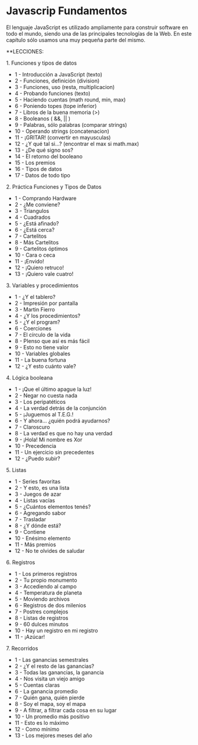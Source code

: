 # Javascrip Fundamentos
El lenguaje JavaScript es utilizado ampliamente para construir software en todo el mundo, siendo una de las principales tecnologías de la Web. En este capítulo sólo usamos una muy pequeña parte del mismo.

**LECCIONES:

1. Funciones y tipos de datos
- 1 - Introducción a JavaScript (texto)
- 2 - Funciones, definición (division)
- 3 - Funciones, uso (resta, multiplicacion)
- 4 - Probando funciones (texto)
- 5 - Haciendo cuentas (math round, min, max)
- 6 - Poniendo topes (tope inferior)
- 7 - Libros de la buena memoria (>)
- 8 - Booleanos ( &&, || )
- 9 - Palabras, sólo palabras (comparar strings)
- 10 - Operando strings (concatenacion)
- 11 - ¡GRITAR! (convertir en mayusculas)
- 12 - ¿Y qué tal si...? (encontrar el max si  math.max)
- 13 - ¿De qué signo sos?
- 14 - El retorno del booleano
- 15 - Los premios
- 16 - Tipos de datos
- 17 - Datos de todo tipo

2. Práctica Funciones y Tipos de Datos
- 1 - Comprando Hardware
- 2 - ¿Me conviene?
- 3 - Triangulos
- 4 - Cuadrados
- 5 - ¿Está afinado?
- 6 - ¿Está cerca?
- 7 - Cartelitos
- 8 - Más Cartelitos
- 9 - Cartelitos óptimos
- 10 - Cara o ceca
- 11 - ¡Envido!
- 12 - ¡Quiero retruco!
- 13 - ¡Quiero vale cuatro!

3. Variables y procedimientos
- 1 - ¿Y el tablero?
- 2 - Impresión por pantalla
- 3 - Martin Fierro
- 4 - ¿Y los procedimientos?
- 5 - ¿Y el program?
- 6 - Coerciones
- 7 - El círculo de la vida
- 8 - PIenso que así es más fácil
- 9 - Esto no tiene valor
- 10 - Variables globales
- 11 - La buena fortuna
- 12 - ¿Y esto cuánto vale?

4. Lógica booleana
- 1 - ¡Que el último apague la luz!
- 2 - Negar no cuesta nada
- 3 - Los peripatéticos
- 4 - La verdad detrás de la conjunción
- 5 - ¡Juguemos al T.E.G.!
- 6 - Y ahora... ¿quién podrá ayudarnos?
- 7 - Claroscuro
- 8 - La verdad es que no hay una verdad
- 9 - ¡Hola! Mi nombre es Xor
- 10 - Precedencia
- 11 - Un ejercicio sin precedentes
- 12 - ¿Puedo subir?

5. Listas
- 1 - Series favoritas
- 2 - Y esto, es una lista
- 3 - Juegos de azar
- 4 - Listas vacías
- 5 - ¿Cuántos elementos tenés?
- 6 - Agregando sabor
- 7 - Trasladar
- 8 - ¿Y dónde está?
- 9 - Contiene
- 10 - Enésimo elemento
- 11 - Más premios
- 12 - No te olvides de saludar

6. Registros
- 1 - Los primeros registros
- 2 - Tu propio monumento
- 3 - Accediendo al campo
- 4 - Temperatura de planeta
- 5 - Moviendo archivos
- 6 - Registros de dos milenios
- 7 - Postres complejos
- 8 - Listas de registros
- 9 - 60 dulces minutos
- 10 - Hay un registro en mi registro
- 11 - ¡Azúcar!

7. Recorridos
- 1 - Las ganancias semestrales
- 2 - ¿Y el resto de las ganancias?
- 3 - Todas las ganancias, la ganancia
- 4 - Nos visita un viejo amigo
- 5 - Cuentas claras
- 6 - La ganancia promedio
- 7 - Quién gana, quién pierde
- 8 - Soy el mapa, soy el mapa
- 9 - A filtrar, a filtrar cada cosa en su lugar
- 10 - Un promedio más positivo
- 11 - Esto es lo máximo
- 12 - Como mínimo
- 13 - Los mejores meses del año
